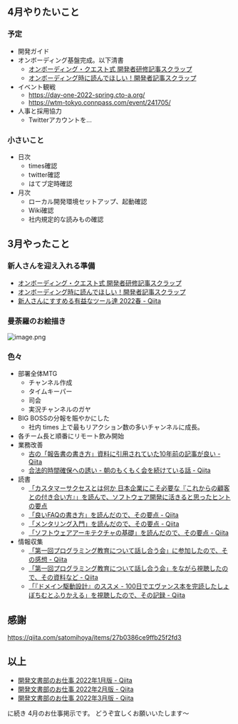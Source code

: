 ## 4月やりたいこと

### 予定

- 開発ガイド
- オンボーディング基盤完成。以下清書
    - [オンボーディング・クエスト式 開発者研修記事スクラップ](https://zenn.dev/e99h2121/articles/onboarding-quest-articles)
    - [オンボーディング時に読んでほしい！開発者記事スクラップ](https://zenn.dev/e99h2121/articles/onboarding-good-articles)
- イベント観戦
    - https://day-one-2022-spring.cto-a.org/
    - https://wtm-tokyo.connpass.com/event/241705/
- 人事と採用協力
    - Twitterアカウントを... 


### 小さいこと
- 日次
    - times確認
    - twitter確認
    - はてブ定時確認
- 月次
    - ローカル開発環境セットアップ、起動確認
    - Wiki確認
    - 社内規定的な読みもの確認





## 3月やったこと

### 新人さんを迎え入れる準備

- [オンボーディング・クエスト式 開発者研修記事スクラップ](https://zenn.dev/e99h2121/articles/onboarding-quest-articles)
- [オンボーディング時に読んでほしい！開発者記事スクラップ](https://zenn.dev/e99h2121/articles/onboarding-good-articles)
- [新人さんにすすめる有益なツール達 2022春 - Qiita](https://qiita.com/e99h2121/items/f70db44e7f69901f0141)

### 曼荼羅のお絵描き
![image.png](https://qiita-image-store.s3.ap-northeast-1.amazonaws.com/0/93824/80a42e0e-c0be-82a3-9bdd-e42e6a5cfc5b.png)

### 色々
- 部署全体MTG
    - チャンネル作成
    - タイムキーパー
    - 司会
    - 実況チャンネルのガヤ
- BIG BOSSの分報を賑やかにした
    - 社内 times 上で最もリアクション数の多いチャンネルに成長。
- 各チーム長と順番にリモート飲み開始
- 業務改善
    - [古の「報告書の書き方」資料に引用されていた10年前の記事が良い - Qiita](https://qiita.com/e99h2121/items/cab02ca9f0cb8556ae28)
    - [合法的時間確保への誘い - 朝のもくもく会を続けている話 - Qiita](https://qiita.com/e99h2121/items/9e5444858d107afdf7a2)
- 読書
    - [「カスタマーサクセスとは何か 日本企業にこそ必要な『これからの顧客との付き合い方』」を読んで、ソフトウェア開発に活きると思ったヒントの要点](https://zenn.dev/e99h2121/articles/customer-success-red)
    - [「良いFAQの書き方」を読んだので、その要点 - Qiita](https://qiita.com/e99h2121/items/1b713a24167b862d726c)
    - [「メンタリング入門」を読んだので、その要点 - Qiita](https://qiita.com/e99h2121/items/734d0ff0148a11b0f0f1)
    - [「ソフトウェアアーキテクチャの基礎」を読んだので、その要点 - Qiita](https://qiita.com/e99h2121/items/1844f5ed8da453a6dfb0)
- 情報収集
    - [「第一回プログラミング教育について話し合う会」に参加したので、その感想 - Qiita](https://qiita.com/flyaway/items/8a40f3bbd0b6bf54f9c2)
    - [「第一回プログラミング教育について話し合う会」をながら視聴したので、その資料など - Qiita](https://qiita.com/e99h2121/items/8adccec78cd757bbda59)
    - [「『ドメイン駆動設計』のススメ - 100日でエヴァンス本を完読したしょぼちむとふりかえる」を視聴したので、その記録 - Qiita](https://qiita.com/e99h2121/items/de450e9a643947b07c3c)


## 感謝

https://qiita.com/satomihoya/items/27b0386ce9ffb25f2fd3

## 以上

- [開発文書部のお仕事 2022年1月版 - Qiita](https://qiita.com/e99h2121/items/b83423a07c975b349f3a)
- [開発文書部のお仕事 2022年2月版 - Qiita](https://qiita.com/e99h2121/items/6ce238b6b53749b7e7d9)
- [開発文書部のお仕事 2022年3月版 - Qiita](https://qiita.com/e99h2121/items/b5f1e5cb9717ad86a65d)

に続き 4月のお仕事掲示です。
どうぞ宜しくお願いいたします～
